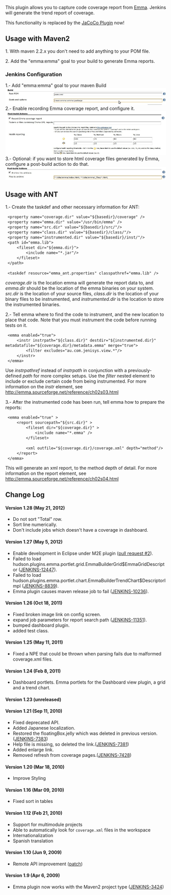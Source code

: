 This plugin allows you to capture code coverage report from
[Emma](http://emma.sf.net/). Jenkins will generate the trend report of
coverage.

This functionality is replaced by the ﻿[JaCoCo
Plugin](http://localhost:8085/display/JENKINS/JaCoCo+Plugin) now!

## Usage with Maven2

1\. With maven 2.2.x you don't need to add anything to your POM file.

2\. Add the "emma:emma" goal to your build to generate Emma reports.

### Jenkins Configuration

1.- Add "emma:emma" goal to your maven Build
![](docs/images/emma_build.jpg)  
2.- Enable recording Emma coverage report, and configure it.  
![](docs/images/emma_emma.jpg)  
3.- Optional: if you want to store html coverage files generated by
Emma, configure a post-build action to do that.
![](docs/images/emma_html.jpg)

## Usage with ANT

1.- Create the taskdef and other necessary information for ANT:

``` syntaxhighlighter-pre
 <property name="coverage.dir" value="${basedir}/coverage" />
 <property name="emma.dir" value="/usr/bin/emma" />
 <property name="src.dir" value="${basedir}/src/"/>
 <property name="class.dir" value="${basedir}/class/"/>
 <property name="instrumented.dir" value="${basedir}/inst/"/>
 <path id="emma.lib">
     <fileset dir="${emma.dir}">
         <include name="*.jar"/>
     </fileset>
 </path>
   
 <taskdef resource="emma_ant.properties" classpathref="emma.lib" />
```

*coverage.dir* is the location emma will generate the report data to,
and *emma.dir* should be the location of the emma binaries on your
system. *src.dir* is the location of your source files, *class.dir* is
the location of your binary files to be instrumented, and
*instrumented.dir* is the location to store the instrumented binaries.

2.- Tell emma where to find the code to instrument, and the new location
to place that code. Note that you must instrument the code before
running tests on it.

``` syntaxhighlighter-pre
 <emma enabled="true">
     <instr instrpath="${class.dir}" destdir="${instrumented.dir}" metadatafile="${coverage.dir}/metadata.emma" merge="true">
         <filter excludes="au.com.jenisys.view.*"/>
     </instr>
 </emma>
```

Use *instrpathref* instead of *instrpath* in conjunction with a
previously-defined *path* for more complex setups. Use the *filter*
nested element to include or exclude certain code from being
instrumented. For more information on the *instr* element, see
<http://emma.sourceforge.net/reference/ch02s03.html>

3.- After the instrumented code has been run, tell emma how to prepare
the reports:

``` syntaxhighlighter-pre
 <emma enabled="true" >
     <report sourcepath="${src.dir}" >
         <fileset dir="${coverage.dir}" >
             <include name="*.emma" />
         </fileset>

         <xml outfile="${coverage.dir}/coverage.xml" depth="method"/>
     </report>
 </emma>
```

This will generate an xml report, to the method depth of detail. For
more information on the report element, see
<http://emma.sourceforge.net/reference/ch02s04.html>

## Change Log

#### Version 1.28 (May 21, 2012)

-   Do not sort "Total" row.
-   Sort line numerically.
-   Don't include jobs which doesn't have a coverage in dashboard.

#### Version 1.27 (May 5, 2012)

-   Enable development in Eclipse under M2E plugin ([pull request
    \#2](https://github.com/jenkinsci/emma-plugin/pull/2)).
-   Failed to load
    hudson.plugins.emma.portlet.grid.EmmaBuilderGrid$EmmaGridDescriptor
    ([JENKINS-12447](https://issues.jenkins-ci.org/browse/JENKINS-12447)).
-   Failed to load
    hudson.plugins.emma.portlet.chart.EmmaBuilderTrendChart$DescriptorImpl
    ([JENKINS-8839](https://issues.jenkins-ci.org/browse/JENKINS-8839)).
-   Emma plugin causes maven release job to fail
    ([JENKINS-10236](https://issues.jenkins-ci.org/browse/JENKINS-10236)).

#### Version 1.26 (Oct 18, 2011)

-   Fixed broken image link on config screen.
-   expand job parameters for report search path
    ([JENKINS-11351](https://issues.jenkins-ci.org/browse/JENKINS-11351)).
-   bumped dashboard plugin.
-   added test class.

#### **Version 1.25 (May 11, 2011)**

-   Fixed a NPE that could be thrown when parsing fails due to malformed
    coverage.xml files.

#### **Version 1.24 (Feb 8, 2011)**

-   Dashboard portlets. Emma portlets for the Dashboard view plugin, a
    grid and a trend chart.

#### Version 1.23 (unreleased)

#### Version 1.21 (Sep 11, 2010)

-   Fixed deprecated API.
-   Added Japanese localization.
-   Restored the floatingBox.jelly which was deleted in previous
    version.([JENKINS-7383](https://issues.jenkins-ci.org/browse/JENKINS-7383))
-   Help file is missing, so deleted the
    link.([JENKINS-7381](https://issues.jenkins-ci.org/browse/JENKINS-7381))
-   Added enlarge link.
-   Removed refresh from coverage
    pages.([JENKINS-7428](https://issues.jenkins-ci.org/browse/JENKINS-7428))

#### Version 1.20 (Mar 18, 2010)

-   Improve Styling

#### Version 1.16 (Mar 09, 2010)

-   Fixed sort in tables

#### Version 1.12 (Feb 21, 2010)

-   Support for multimodule projects
-   Able to automatically look for `coverage.xml` files in the workspace
-   Internationalization
-   Spanish translation

#### Version 1.10 (Jun 9, 2009)

-   Remote API improvement
    ([patch](http://www.nabble.com/Adding-Remote-API-support-to-findbugs-and-emma-plugins-td23819499.html))

#### Version 1.9 (Apr 6, 2009)

-   Emma plugin now works with the Maven2 project type
    ([JENKINS-3424](https://issues.jenkins-ci.org/browse/JENKINS-3424))
